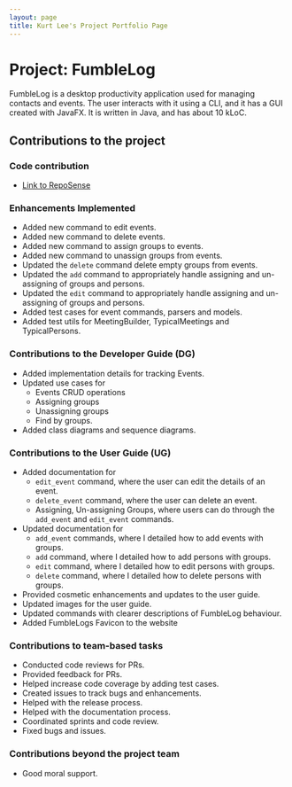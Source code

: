 ```yaml
---
layout: page
title: Kurt Lee's Project Portfolio Page
---
```


# Project: FumbleLog

FumbleLog is a desktop productivity application used for managing contacts and events. The user interacts with it using a CLI, and it has a GUI created with JavaFX. It is written in Java, and has about 10 kLoC.

## Contributions to the project

### Code contribution
* [Link to RepoSense](https://nus-cs2103-ay2324s1.github.io/tp-dashboard/?search=kurtyjlee&breakdown=false&sort=groupTitle%20dsc&sortWithin=title&since=2023-09-22&timeframe=commit&mergegroup=&groupSelect=groupByRepos)

### Enhancements Implemented
* Added new command to edit events.
* Added new command to delete events.
* Added new command to assign groups to events.
* Added new command to unassign groups from events.
* Updated the `delete` command delete empty groups from events.
* Updated the `add` command to appropriately handle assigning and un-assigning of groups and persons.
* Updated the `edit` command to appropriately handle assigning and un-assigning of groups and persons.
* Added test cases for event commands, parsers and models.
* Added test utils for MeetingBuilder, TypicalMeetings and TypicalPersons.

### Contributions to the Developer Guide (DG)
* Added implementation details for tracking Events.
* Updated use cases for 
  * Events CRUD operations
  * Assigning groups
  * Unassigning groups
  * Find by groups.
* Added class diagrams and sequence diagrams.

### Contributions to the User Guide (UG)
* Added documentation for 
  * `edit_event` command, where the user can edit the details of an event.
  * `delete_event` command, where the user can delete an event.
  * Assigning, Un-assigning Groups, where users can do through the `add_event` and `edit_event` commands.
* Updated documentation for
  * `add_event` commands, where I detailed how to add events with groups.
  * `add` command, where I detailed how to add persons with groups.
  * `edit` command, where I detailed how to edit persons with groups.
  * `delete` command, where I detailed how to delete persons with groups.
* Provided cosmetic enhancements and updates to the user guide.
* Updated images for the user guide.
* Updated commands with clearer descriptions of FumbleLog behaviour.
* Added FumbleLogs Favicon to the website

### Contributions to team-based tasks
* Conducted code reviews for PRs.
* Provided feedback for PRs.
* Helped increase code coverage by adding test cases.
* Created issues to track bugs and enhancements.
* Helped with the release process.
* Helped with the documentation process.
* Coordinated sprints and code review.
* Fixed bugs and issues.

### Contributions beyond the project team
* Good moral support.
